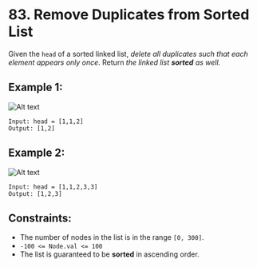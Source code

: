 # 83. Remove Duplicates from Sorted List

Given the `head` of a sorted linked list, _delete all duplicates such that each element appears only once_. Return _the linked list **sorted** as well._

## Example 1:

![Alt text](https://assets.leetcode.com/uploads/2021/01/04/list1.jpg)

```
Input: head = [1,1,2]
Output: [1,2]
```

## Example 2:

![Alt text](https://assets.leetcode.com/uploads/2021/01/04/list2.jpg)

```
Input: head = [1,1,2,3,3]
Output: [1,2,3]
```

## Constraints:

- The number of nodes in the list is in the range `[0, 300]`.
- `-100 <= Node.val <= 100`
- The list is guaranteed to be **sorted** in ascending order.

